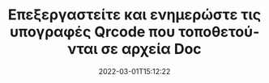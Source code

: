 ---
############################# Static ############################
layout: "auto-gen-signature"
date: 2022-03-01T15:12:22
draft: false
operation: Update
signaturetype: Qrcode
fileformat: Doc
productName: .NET
lang: el
productCode: net
otherformats: pdf doc docx docm dot dotm dotx odt ott rtf xls xlsx xlsm xlsb csv ods ots xltx xltm ppt pptx pps ppsx odp otp potx potm pptm ppsm
breadcrumb: Put Qrcode signature on Doc for C#

############################# Head ############################
head_title: "Ενημερώστε Qrcode υπογραφές που τοποθετούνται σε αρχεία Doc με C#"
head_description: "Χρησιμοποιήστε απλό και εύκολο στην κατανόηση κώδικα .NET για ενημέρωση υπογραφών Qrcode σε υπογεγραμμένα έγγραφα Doc."

############################# Header ############################
title: "Επεξεργαστείτε και ενημερώστε τις υπογραφές Qrcode που τοποθετούνται σε αρχεία Doc"
description: "Το API για το .NET παρέχει λειτουργικότητα για ενημέρωση υπογραφών Qrcode σε έγγραφα Doc. Ενημερώστε τις ηλεκτρονικές υπογραφές στα έγγραφά σας Doc με μερικές γραμμές κώδικα C# γρήγορα και εύκολα."
bg_image: "https://cms.admin.containerize.com/templates/aspose/App_Themes/V3/images/bg/header1.png"
bg_overlay: false
button:
    enable: true

############################# SubMenu ############################
submenu:
    enable: true

    left:
        img_alt: "GroupDocs.Signature for .NET"
        image: "https://cms.admin.containerize.com/templates/groupdocs/images/product-logos/90x90-noborder/groupdocs-signature-net.png"
        product: "GroupDocs.Signature"
        platform: ".NET"



############################# About ############################
about:
    enable: true
    title: "Μάθετε σχετικά με τις λειτουργίες API του GroupDocs.Signature for .NET"
    content: |
        [GroupDocs.Signature for .NET](https://products.groupdocs.com/signature/net/) Η λειτουργικότητα του API περιέχει τεράστια ποικιλία μέσων επεξεργασίας σε μορφές εγγράφων ζήτησης με χρήση ηλεκτρονικών υπογραφών. Υποστηρίζεται ευρύ φάσμα ηλεκτρονικών υπογραφών όπως κείμενα, εικόνες, ψηφιακά πιστοποιητικά, γραμμωτοί κώδικες, κωδικοί QR, γραμματόσημα ή μεταδεδομένα. Οι πελάτες μπορούν να προσθέσουν, να αφαιρέσουν, να επεξεργαστούν, να επικυρώσουν ή να αναζητήσουν ψηφιακές υπογραφές σε PDF, έγγραφα MS Word, βιβλία εργασίας MS Excel, παρουσιάσεις MS PowerPoint, αρχεία Adobe Photoshop και διάφορες μορφές εικόνας. Πολλές χρήσιμες λειτουργίες και ρυθμίσεις είναι διαθέσιμες.
    

############################# Steps ############################
steps:
    enable: true
    title_left: "Πώς να αλλάξετε τις υπογραφές Qrcode στο έγγραφό σας Doc"
    content_left: |
        Το [GroupDocs.Signature for .NET](https://products.groupdocs.com/signature/net/) περιλαμβάνει χρήσιμες λειτουργίες όπως η ενημέρωση των υπογραφών Qrcode που τοποθετούνται σε έγγραφα Doc. Καθιστά δυνατή την αλλαγή των χαρακτηριστικών υπογραφών χωρίς επιπλέον κωδικό.
        
        * Αρχικά, δημιουργήστε το αντικείμενο Signature που περνά ως διαδρομή παραμέτρου κατασκευαστή σε ένα έγγραφο που υποτίθεται ότι πρέπει να ενημερωθεί.
        * Στη συνέχεια, δημιουργήστε ένα κατάλληλο συγκεκριμένο αντικείμενο υπογραφής και ορίστε το αναγνωριστικό και τις ιδιότητές του που πρέπει να αλλάξουν.
        * Τέλος, καλέστε τη μέθοδο Signature's Update περνώντας συγκεκριμένο αντικείμενο υπογραφής.
        * Επεξεργαστείτε την ενημέρωση των αποτελεσμάτων σύμφωνα με την ειδοποίησή σας.

    title_right: "Απαιτήσεις συστήματος"
    content_right: |
        Το GroupDocs.Signature for .NET υποστηρίζεται σε όλες τις μεγάλες πλατφόρμες και λειτουργικά συστήματα. Πριν εκτελέσετε τον παρακάτω κώδικα, βεβαιωθείτε ότι έχετε εγκαταστήσει τις ακόλουθες προϋποθέσεις στο σύστημά σας.

        * Λειτουργικά συστήματα: Microsoft Windows, Linux, MacOS
        * Περιβάλλοντα ανάπτυξης: Microsoft Visual Studio, Xamarin, MonoDevelop
        * Frameworks: .NET Framework, .NET Standard, .NET Core, Mono
        * Κατεβάστε την πιο πρόσφατη έκδοση του GroupDocs.Signature for .NET από το [Nuget](https://www.nuget.org/packages/groupdocs.signature)
         
    code: |
        ```csharp    
                
        // Set up input Doc file
        string filePath = "input.doc";

        // Instantiate Signature for input file
        using (GroupDocs.Signature.Signature signature = new GroupDocs.Signature.Signature(filePath))
        {
                // Id of signature which is supposed to be updated
                // such Id might be got as a result of search operation
                string id = "eff64a14-dad9-47b0-88e5-2ee4e3604e71";

                // provide signature features to update
                // set up particular signature id
                QrCodeSignature signatureToUpdate = new QrCodeSignature(id)
                {
                    // specify signature width
                    Width = 200,
                    // specify signature height
                    Height = 200,
                    // set left position
                    Left = 120,
                    // set top position
                    Top = 160
                };

                // update signature
                bool updateResult = signature.Update(signatureToUpdate);

                // process updation result
                if (updateResult)
                {
                    Console.WriteLine("Signature was updated successfully!");
                }
        }

        ```

############################# Demos ############################
demos:
    enable: true
    title: "Ενημέρωση των υπογραφών Qrcode στις σελίδες του εγγράφου - Ζωντανή επίδειξη"
    content: |
       Επεξεργαστείτε διάφορες ηλεκτρονικές υπογραφές του εγγράφου {{Μορφή αρχείου}} αυτήν τη στιγμή, μεταβαίνοντας στον ιστότοπο [GroupDocs.Signature App](https://products.groupdocs.app/signature/family).          

############################# More Formats ############################
more_formats:
    enable: true
    title: "Ενημερώστε διάφορες υπογραφές Qrcode μέσω C#"
    content: |
        "Επεξεργασία ψηφιακών υπογραφών που τοποθετούνται σε διάφορες μορφές εγγράφων. Ενημερώστε τα δεδομένα υπογραφών χωρίς επιπλέον κωδικό."
    format: 
       
       
back_to_top:
    enable: true
---